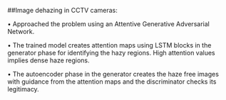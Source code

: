 ##Image dehazing in CCTV cameras:  

• Approached the problem using an Attentive Generative Adversarial Network.  

• The trained model creates attention maps using LSTM blocks in the generator phase for identifying the hazy
regions. High attention values implies dense haze regions.  

• The autoencoder phase in the generator creates the haze free images with guidance from the attention maps and
the discriminator checks its legitimacy.  

